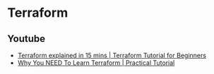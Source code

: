 # Terraform

## Youtube
- [Terraform explained in 15 mins | Terraform Tutorial for Beginners](https://www.youtube.com/watch?v=l5k1ai_GBDE)
- [Why You NEED To Learn Terraform | Practical Tutorial](https://www.youtube.com/watch?v=nvNqfgojocs)
